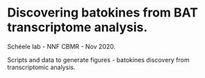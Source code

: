 # Discovering batokines from BAT transcriptome analysis.

Schéele lab - NNF CBMR - Nov 2020.

Scripts and data to generate figures - batokines discovery from transcriptomic analysis.
